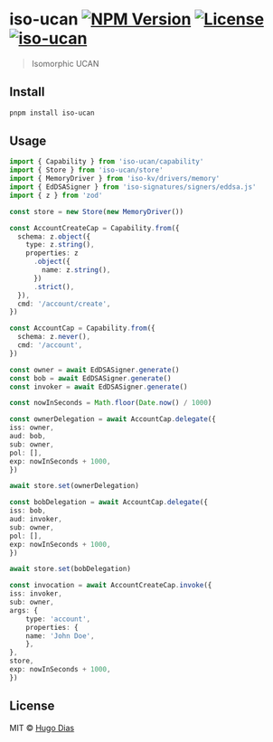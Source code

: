 # iso-ucan [![NPM Version](https://img.shields.io/npm/v/iso-ucan.svg)](https://www.npmjs.com/package/iso-ucan) [![License](https://img.shields.io/npm/l/iso-ucan.svg)](https://github.com/hugomrdias/iso-repo/blob/main/license) [![iso-ucan](https://github.com/hugomrdias/iso-repo/actions/workflows/iso-ucan.yml/badge.svg)](https://github.com/hugomrdias/iso-repo/actions/workflows/iso-ucan.yml)

> Isomorphic UCAN

## Install

```bash
pnpm install iso-ucan
```

## Usage

```ts
import { Capability } from 'iso-ucan/capability'
import { Store } from 'iso-ucan/store'
import { MemoryDriver } from 'iso-kv/drivers/memory'
import { EdDSASigner } from 'iso-signatures/signers/eddsa.js'
import { z } from 'zod'

const store = new Store(new MemoryDriver())

const AccountCreateCap = Capability.from({
  schema: z.object({
    type: z.string(),
    properties: z
      .object({
        name: z.string(),
      })
      .strict(),
  }),
  cmd: '/account/create',
})

const AccountCap = Capability.from({
  schema: z.never(),
  cmd: '/account',
})

const owner = await EdDSASigner.generate()
const bob = await EdDSASigner.generate()
const invoker = await EdDSASigner.generate()

const nowInSeconds = Math.floor(Date.now() / 1000)

const ownerDelegation = await AccountCap.delegate({
iss: owner,
aud: bob,
sub: owner,
pol: [],
exp: nowInSeconds + 1000,
})

await store.set(ownerDelegation)

const bobDelegation = await AccountCap.delegate({
iss: bob,
aud: invoker,
sub: owner,
pol: [],
exp: nowInSeconds + 1000,
})

await store.set(bobDelegation)

const invocation = await AccountCreateCap.invoke({
iss: invoker,
sub: owner,
args: {
    type: 'account',
    properties: {
    name: 'John Doe',
    },
},
store,
exp: nowInSeconds + 1000,
})
```

## License

MIT © [Hugo Dias](http://hugodias.me)
